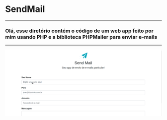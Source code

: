 # SendMail
___
### Olá, esse diretório contém o código de um web app feito por mim usando PHP e a biblioteca PHPMailer para enviar e-mails
___
![Alt text](images/send-mail-take1.gif)
